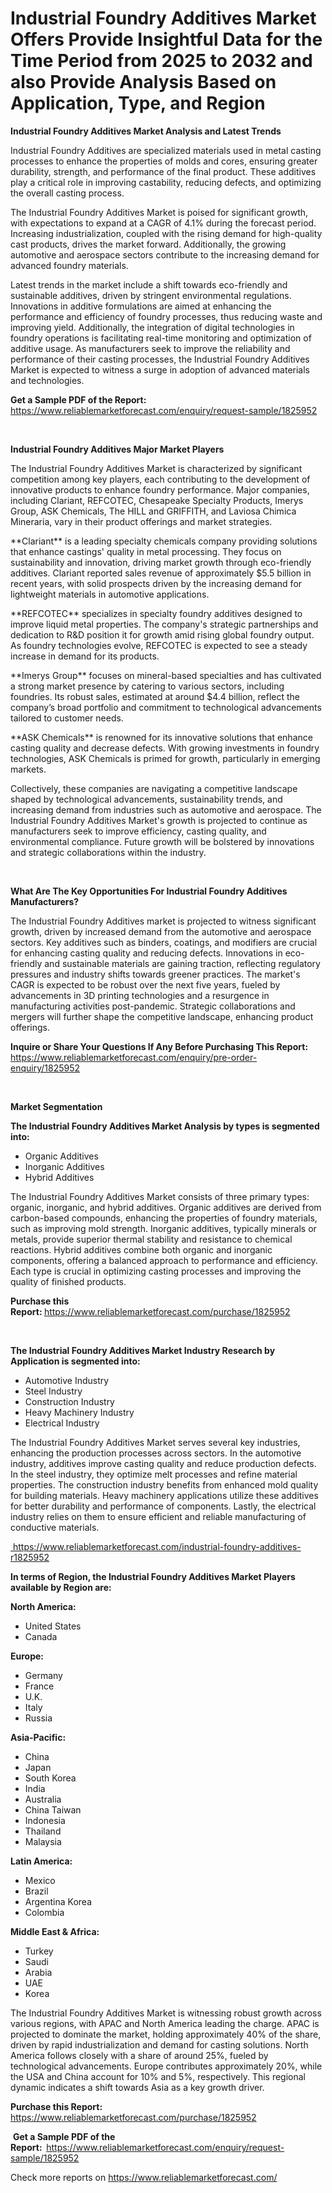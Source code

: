 <p><h1>Industrial Foundry Additives Market Offers Provide Insightful Data for the Time Period from 2025 to 2032 and also Provide Analysis Based on Application, Type, and Region</h1></p><p><strong>Industrial Foundry Additives Market Analysis and Latest Trends</strong></p>
<p><p>Industrial Foundry Additives are specialized materials used in metal casting processes to enhance the properties of molds and cores, ensuring greater durability, strength, and performance of the final product. These additives play a critical role in improving castability, reducing defects, and optimizing the overall casting process.</p><p>The Industrial Foundry Additives Market is poised for significant growth, with expectations to expand at a CAGR of 4.1% during the forecast period. Increasing industrialization, coupled with the rising demand for high-quality cast products, drives the market forward. Additionally, the growing automotive and aerospace sectors contribute to the increasing demand for advanced foundry materials.</p><p>Latest trends in the market include a shift towards eco-friendly and sustainable additives, driven by stringent environmental regulations. Innovations in additive formulations are aimed at enhancing the performance and efficiency of foundry processes, thus reducing waste and improving yield. Additionally, the integration of digital technologies in foundry operations is facilitating real-time monitoring and optimization of additive usage. As manufacturers seek to improve the reliability and performance of their casting processes, the Industrial Foundry Additives Market is expected to witness a surge in adoption of advanced materials and technologies.</p></p>
<p><strong>Get a Sample PDF of the Report:&nbsp;</strong> <a href="https://www.reliablemarketforecast.com/enquiry/request-sample/1825952?utm_campaign=2929&utm_medium=2&utm_source=Github&utm_content=ia&utm_term=03042025&utm_id=industrial-foundry-additives">https://www.reliablemarketforecast.com/enquiry/request-sample/1825952</a></p>
<p>&nbsp;</p>
<p><strong>Industrial Foundry Additives Major Market Players</strong></p>
<p><p>The Industrial Foundry Additives Market is characterized by significant competition among key players, each contributing to the development of innovative products to enhance foundry performance. Major companies, including Clariant, REFCOTEC, Chesapeake Specialty Products, Imerys Group, ASK Chemicals, The HILL and GRIFFITH, and Laviosa Chimica Mineraria, vary in their product offerings and market strategies.</p><p>**Clariant** is a leading specialty chemicals company providing solutions that enhance castings' quality in metal processing. They focus on sustainability and innovation, driving market growth through eco-friendly additives. Clariant reported sales revenue of approximately $5.5 billion in recent years, with solid prospects driven by the increasing demand for lightweight materials in automotive applications.</p><p>**REFCOTEC** specializes in specialty foundry additives designed to improve liquid metal properties. The company's strategic partnerships and dedication to R&D position it for growth amid rising global foundry output. As foundry technologies evolve, REFCOTEC is expected to see a steady increase in demand for its products.</p><p>**Imerys Group** focuses on mineral-based specialties and has cultivated a strong market presence by catering to various sectors, including foundries. Its robust sales, estimated at around $4.4 billion, reflect the company’s broad portfolio and commitment to technological advancements tailored to customer needs.</p><p>**ASK Chemicals** is renowned for its innovative solutions that enhance casting quality and decrease defects. With growing investments in foundry technologies, ASK Chemicals is primed for growth, particularly in emerging markets.</p><p>Collectively, these companies are navigating a competitive landscape shaped by technological advancements, sustainability trends, and increasing demand from industries such as automotive and aerospace. The Industrial Foundry Additives Market's growth is projected to continue as manufacturers seek to improve efficiency, casting quality, and environmental compliance. Future growth will be bolstered by innovations and strategic collaborations within the industry.</p></p>
<p>&nbsp;</p>
<p><strong>What Are The Key Opportunities For Industrial Foundry Additives Manufacturers?</strong></p>
<p><p>The Industrial Foundry Additives market is projected to witness significant growth, driven by increased demand from the automotive and aerospace sectors. Key additives such as binders, coatings, and modifiers are crucial for enhancing casting quality and reducing defects. Innovations in eco-friendly and sustainable materials are gaining traction, reflecting regulatory pressures and industry shifts towards greener practices. The market's CAGR is expected to be robust over the next five years, fueled by advancements in 3D printing technologies and a resurgence in manufacturing activities post-pandemic. Strategic collaborations and mergers will further shape the competitive landscape, enhancing product offerings.</p></p>
<p><strong>Inquire or Share Your Questions If Any Before Purchasing This Report:</strong> <a href="https://www.reliablemarketforecast.com/enquiry/pre-order-enquiry/1825952?utm_campaign=2929&utm_medium=2&utm_source=Github&utm_content=ia&utm_term=03042025&utm_id=industrial-foundry-additives">https://www.reliablemarketforecast.com/enquiry/pre-order-enquiry/1825952</a></p>
<p>&nbsp;</p>
<p><strong>Market Segmentation</strong></p>
<p><strong>The Industrial Foundry Additives Market Analysis by types is segmented into:</strong></p>
<p><ul><li>Organic Additives</li><li>Inorganic Additives</li><li>Hybrid Additives</li></ul></p>
<p><p>The Industrial Foundry Additives Market consists of three primary types: organic, inorganic, and hybrid additives. Organic additives are derived from carbon-based compounds, enhancing the properties of foundry materials, such as improving mold strength. Inorganic additives, typically minerals or metals, provide superior thermal stability and resistance to chemical reactions. Hybrid additives combine both organic and inorganic components, offering a balanced approach to performance and efficiency. Each type is crucial in optimizing casting processes and improving the quality of finished products.</p></p>
<p><strong>Purchase this Report:&nbsp;</strong><a href="https://www.reliablemarketforecast.com/purchase/1825952?utm_campaign=2929&utm_medium=2&utm_source=Github&utm_content=ia&utm_term=03042025&utm_id=industrial-foundry-additives">https://www.reliablemarketforecast.com/purchase/1825952</a></p>
<p>&nbsp;</p>
<p><strong>The Industrial Foundry Additives Market Industry Research by Application is segmented into:</strong></p>
<p><ul><li>Automotive Industry</li><li>Steel Industry</li><li>Construction Industry</li><li>Heavy Machinery Industry</li><li>Electrical Industry</li></ul></p>
<p><p>The Industrial Foundry Additives Market serves several key industries, enhancing the production processes across sectors. In the automotive industry, additives improve casting quality and reduce production defects. In the steel industry, they optimize melt processes and refine material properties. The construction industry benefits from enhanced mold quality for building materials. Heavy machinery applications utilize these additives for better durability and performance of components. Lastly, the electrical industry relies on them to ensure efficient and reliable manufacturing of conductive materials.</p></p>
<p><a href="https://www.reliablemarketforecast.com/industrial-foundry-additives-r1825952?utm_campaign=2929&utm_medium=2&utm_source=Github&utm_content=ia&utm_term=03042025&utm_id=industrial-foundry-additives">&nbsp;https://www.reliablemarketforecast.com/industrial-foundry-additives-r1825952</a></p>
<p><strong>In terms of Region, the Industrial Foundry Additives Market Players available by Region are:</strong></p>
<p>
    <p> <strong> North America: </strong>
        <ul>
            <li>United States</li>
            <li>Canada</li>
        </ul>
        </p> 
    <p> <strong> Europe: </strong>
        <ul>
            <li>Germany</li>
            <li>France</li>
            <li>U.K.</li>
            <li>Italy</li>
            <li>Russia</li>
        </ul>
        </p> 
    <p> <strong> Asia-Pacific: </strong>
        <ul>
            <li>China</li>
            <li>Japan</li>
            <li>South Korea</li>
            <li>India</li>
            <li>Australia</li>
            <li>China Taiwan</li>
            <li>Indonesia</li>
            <li>Thailand</li>
            <li>Malaysia</li>
        </ul>
        </p> 
    <p> <strong> Latin America: </strong>
        <ul>
            <li>Mexico</li>
            <li>Brazil</li>
            <li>Argentina Korea</li>
            <li>Colombia</li>
        </ul>
        </p> 
    <p> <strong> Middle East & Africa: </strong>
        <ul>
            <li>Turkey</li>
            <li>Saudi</li>
            <li>Arabia</li>
            <li>UAE</li>
            <li>Korea</li>
        </ul>
    </p>
    </p>
<p><p>The Industrial Foundry Additives Market is witnessing robust growth across various regions, with APAC and North America leading the charge. APAC is projected to dominate the market, holding approximately 40% of the share, driven by rapid industrialization and demand for casting solutions. North America follows closely with a share of around 25%, fueled by technological advancements. Europe contributes approximately 20%, while the USA and China account for 10% and 5%, respectively. This regional dynamic indicates a shift towards Asia as a key growth driver.</p></p>
<p><strong>Purchase this Report: </strong><a href="https://www.reliablemarketforecast.com/purchase/1825952?utm_campaign=2929&utm_medium=2&utm_source=Github&utm_content=ia&utm_term=03042025&utm_id=industrial-foundry-additives">https://www.reliablemarketforecast.com/purchase/1825952</a></p>
<p>&nbsp;<strong>Get a Sample PDF of the Report:&nbsp;&nbsp;</strong><a href="https://www.reliablemarketforecast.com/enquiry/request-sample/1825952?utm_campaign=2929&utm_medium=2&utm_source=Github&utm_content=ia&utm_term=03042025&utm_id=industrial-foundry-additives">https://www.reliablemarketforecast.com/enquiry/request-sample/1825952</a></p>
<p><strong></strong></p>
<p>Check more reports on <a href="https://www.reliablemarketforecast.com/?utm_campaign=2929&utm_medium=2&utm_source=Github&utm_content=ia&utm_term=03042025&utm_id=industrial-foundry-additives">https://www.reliablemarketforecast.com/</a></p>